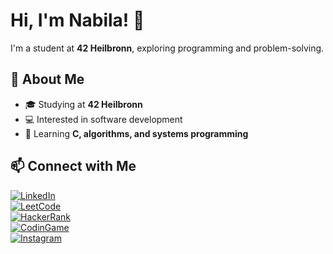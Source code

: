 # Hi, I'm Nabila! 👋  
I'm a student at **42 Heilbronn**, exploring programming and problem-solving.  

## 📖 About Me  
- 🎓 Studying at **42 Heilbronn**  
- 💻 Interested in software development  
- 🌱 Learning **C, algorithms, and systems programming**  

## 📫 Connect with Me  
[![LinkedIn](https://img.shields.io/badge/LinkedIn-blue?logo=linkedin)](https://www.linkedin.com)  
[![LeetCode](https://img.shields.io/badge/LeetCode-orange?logo=leetcode)](https://leetcode.com)  
[![HackerRank](https://img.shields.io/badge/HackerRank-green?logo=hackerrank)](https://www.hackerrank.com)  
[![CodinGame](https://img.shields.io/badge/CodinGame-yellow?logo=codingame)](https://www.codingame.com)  
[![Instagram](https://img.shields.io/badge/Instagram-purple?logo=instagram)](https://www.instagram.com)  

<!--
**nabilac27/nabilac27** is a ✨ _special_ ✨ repository because its `README.md` (this file) appears on your GitHub profile.

Here are some ideas to get you started:

- 🔭 I’m currently working on ...
- 🌱 I’m currently learning ...
- 👯 I’m looking to collaborate on ...
- 🤔 I’m looking for help with ...
- 💬 Ask me about ...
- 📫 How to reach me: ...
- 😄 Pronouns: ...
- ⚡ Fun fact: ...
-->
